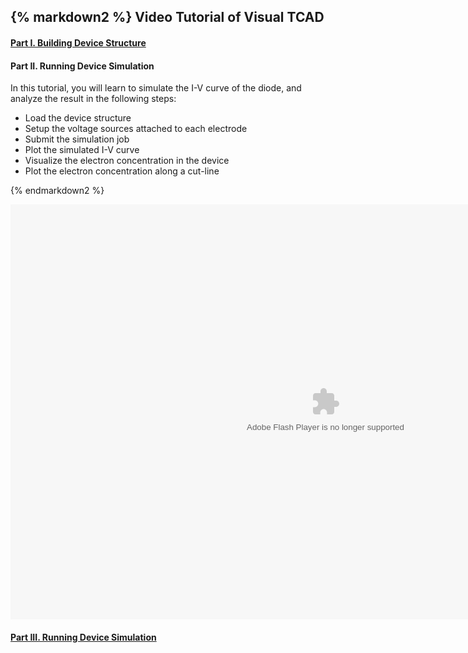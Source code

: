 <div class="box" >

{% markdown2 %}
Video Tutorial of Visual TCAD
------------------------------

#### [Part I. Building Device Structure](./Tutorial-VisualTCAD-1:wide)

#### Part II. Running Device Simulation

In this tutorial, you will learn to simulate the I-V curve of the diode, and analyze the result in the following steps:

 * Load the device structure
 * Setup the voltage sources attached to each electrode
 * Submit the simulation job
 * Plot the simulated I-V curve
 * Visualize the electron concentration in the device
 * Plot the electron concentration along a cut-line

{% endmarkdown2 %}

<OBJECT classid="clsid:D27CDB6E-AE6D-11cf-96B8-444553540000" codebase="http://download.macromedia.com/pub/shockwave/cabs/flash/swflash.cab#version=9,0,0,28;" WIDTH="1008" HEIGHT="664">
  <PARAM NAME="movie" VALUE="/static/media/vtcad/demo2_toolbar.swf" /> 
  <PARAM NAME="quality" VALUE="high" />
  <PARAM NAME="bgcolor" VALUE="#FFFFFF">
  <param name="allowFullScreen" value="true" >
  <EMBED src="/static/media/vtcad/demo2_toolbar.swf" allowfullscreen="true" quality="high" bgcolor="#FFFFFF"  WIDTH="1008" HEIGHT="664" TYPE="application/x-shockwave-flash" PLUGINSPAGE="http://www.macromedia.com/shockwave/download/index.cgi?P1_Prod_Version=ShockwaveFlash"></EMBED>
</OBJECT>

#### [Part III. Running Device Simulation](./Tutorial-VisualTCAD-3:wide)

</div>

